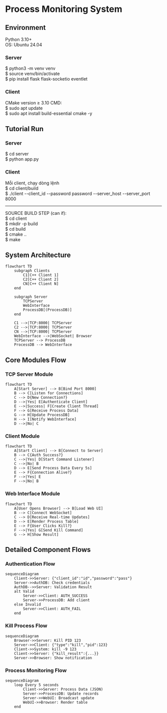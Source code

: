 # Process Monitoring System
## Environment
Python 3.10+ \
OS: Ubuntu 24.04

### Server
$ python3 -m venv venv \
$ source venv/bin/activate \
$ pip install flask flask-socketio eventlet

### Client
CMake version ≥ 3.10
CMD: \
$ sudo apt update \
$ sudo apt install build-essential cmake -y

## Tutorial Run
### Server
$ cd server \
$ python app.py

### Client
Mỗi client, chạy dòng lệnh \
$ cd client/build \
$ ./client --client_id <id> --password password --server_host <host server> --server_port 8000

-----
SOURCE BUILD STEP (can if): \
$ cd client \
$ mkdir -p build \
$ cd build \
$ cmake .. \
$ make

## System Architecture
```mermaid
flowchart TD
    subgraph Clients
        C1[C++ Client 1]
        C2[C++ Client 2]
        CN[C++ Client N]
    end

    subgraph Server
        TCPServer
        WebInterface
        ProcessDB[(ProcessDB)]
    end

    C1 -->|TCP:8000| TCPServer
    C2 -->|TCP:8000| TCPServer
    CN -->|TCP:8000| TCPServer
    WebInterface -->|WebSocket| Browser
    TCPServer --> ProcessDB
    ProcessDB --> WebInterface
```

## Core Modules Flow
### TCP Server Module
```mermaid
flowchart TD
    A[Start Server] --> B[Bind Port 8000]
    B --> C[Listen for Connections]
    C --> D{New Connection?}
    D -->|Yes| E[Authenticate Client]
    E -->|Success| F[Create Client Thread]
    F --> G[Receive Process Data]
    G --> H[Update ProcessDB]
    H --> I[Notify WebInterface]
    D -->|No| C
```

### Client Module
```mermaid
flowchart TD
    A[Start Client] --> B[Connect to Server]
    B --> C{Auth Success?}
    C -->|Yes| D[Start Command Listener]
    C -->|No| B
    D --> E[Send Process Data Every 5s]
    E --> F{Connection Alive?}
    F -->|Yes| E
    F -->|No| B
```

### Web Interface Module
```mermaid
flowchart TD
    A[User Opens Browser] --> B[Load Web UI]
    B --> C[Connect WebSocket]
    C --> D[Receive Real-time Updates]
    D --> E[Render Process Table]
    E --> F{User Clicks Kill?}
    F -->|Yes| G[Send Kill Command]
    G --> H[Show Result]
```
## Detailed Component Flows
### Authentication Flow
```mermaid
sequenceDiagram
    Client->>Server: {"client_id":"id","password":"pass"}
    Server->>AuthDB: Check credentials
    AuthDB-->>Server: Validation Result
    alt Valid
        Server->>Client: AUTH_SUCCESS
        Server->>ProcessDB: Add client
    else Invalid
        Server->>Client: AUTH_FAIL
    end
```

### Kill Process Flow
```mermaid
sequenceDiagram
    Browser->>Server: Kill PID 123
    Server->>Client: {"type":"kill","pid":123}
    Client->>System: kill -9 123
    Client->>Server: {"kill_result":{...}}
    Server->>Browser: Show notification
```

### Process Monitoring Flow
```mermaid
sequenceDiagram
    loop Every 5 seconds
        Client->>Server: Process Data (JSON)
        Server->>ProcessDB: Update records
        Server->>WebUI: Broadcast update
        WebUI->>Browser: Render table
    end
```
